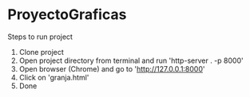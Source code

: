 # ProyectoGraficas

Steps to run project
1. Clone project
2. Open project directory from terminal and run 'http-server . -p 8000'
3. Open browser (Chrome) and go to 'http://127.0.0.1:8000'
4. Click on 'granja.html'
5. Done
